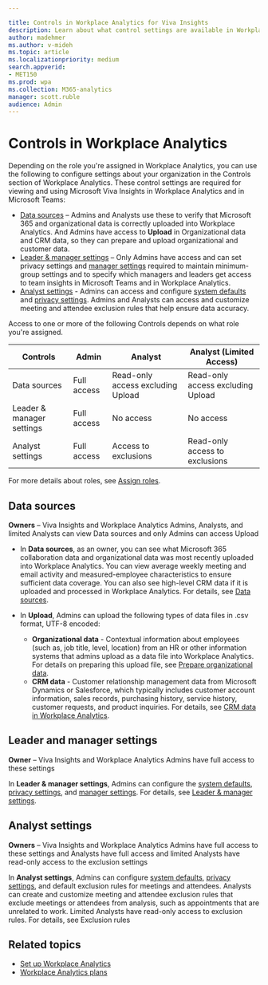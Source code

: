 ```yaml
---

title: Controls in Workplace Analytics for Viva Insights
description: Learn about what control settings are available in Workplace Analytics for Viva Insights, such as data sources, data uploads, system defaults, privacy rules, and other data analyst settings
author: madehmer
ms.author: v-mideh
ms.topic: article
ms.localizationpriority: medium 
search.appverid:
- MET150
ms.prod: wpa
ms.collection: M365-analytics
manager: scott.ruble
audience: Admin
---
```


# Controls in Workplace Analytics

Depending on the role you're assigned in Workplace Analytics, you can use the following to configure settings about your organization in the Controls section of Workplace Analytics. These control settings are required for viewing and using Microsoft Viva Insights in Workplace Analytics and in Microsoft Teams:

* [Data sources](#data-sources) – Admins and Analysts use these to verify that Microsoft 365 and organizational data is correctly uploaded into Workplace Analytics. And Admins have access to **Upload** in Organizational data and CRM data, so they can prepare and upload organizational and customer data.
* [Leader & manager settings](#leader-and-manager-settings) – Only Admins have access and can set privacy settings and [manager settings](manager-settings.md) required to maintain minimum-group settings and to specify which managers and leaders get access to team insights in Microsoft Teams and in Workplace Analytics.
* [Analyst settings](#analyst-settings) - Admins can access and configure [system defaults](system-defaults.md) and [privacy settings](privacy-settings.md). Admins and Analysts can access and customize meeting and attendee exclusion rules that help ensure data accuracy.

Access to one or more of the following Controls depends on what role you're assigned.

| Controls | Admin | Analyst | Analyst (Limited Access) |  
|---|---|---|---|
| Data sources | Full access| Read-only access excluding Upload | Read-only access excluding Upload |
| Leader & manager settings  | Full access | No access | No access |
| Analyst settings | Full access | Access to exclusions | Read-only access to exclusions|

For more details about roles, see [Assign roles](../Setup/Assign-roles-to-wpa-admins.md).

## Data sources

**Owners** – Viva Insights and Workplace Analytics Admins, Analysts, and limited Analysts can view Data sources and only Admins can access Upload

* In **Data sources**, as an owner, you can see what Microsoft 365 collaboration data and organizational data was most recently uploaded into Workplace Analytics. You can view average weekly meeting and email activity and measured-employee characteristics to ensure sufficient data coverage. You can also see high-level CRM data if it is uploaded and processed in Workplace Analytics. For details, see [Data sources](data-sourcesv2.md).
* In **Upload**, Admins can upload the following types of data files in .csv format, UTF-8 encoded:

  * **Organizational data** - Contextual information about employees (such as, job title, level, location) from an HR or other information systems that admins upload as a data file into Workplace Analytics. For details on preparing this upload file, see [Prepare organizational data](../setup/prepare-organizational-data.md).
  * **CRM data** - Customer relationship management data from Microsoft Dynamics or Salesforce, which typically includes customer account information, sales records, purchasing history, service history, customer requests, and product inquiries. For details, see [CRM data in Workplace Analytics](../setup/crm-data-upload.md).

## Leader and manager settings

**Owner** – Viva Insights and Workplace Analytics Admins have full access to these settings

In **Leader & manager settings**, Admins can configure the [system defaults](system-defaults.md), [privacy settings](privacy-settings.md), and [manager settings](manager-settings.md). For details, see [Leader & manager settings](admin-settings.md).

## Analyst settings

**Owners** – Viva Insights and Workplace Analytics Admins have full access to these settings and Analysts have full access and limited Analysts have read-only access to the exclusion settings

In **Analyst settings**, Admins can configure [system defaults](system-defaults.md), [privacy settings](privacy-settings.md), and default exclusion rules for meetings and attendees. Analysts can create and customize meeting and attendee exclusion rules that exclude meetings or attendees from analysis, such as appointments that are unrelated to work. Limited Analysts have read-only access to exclusion rules. For details, see Exclusion rules

## Related topics

* [Set up Workplace Analytics](../setup/set-up-workplace-analytics.md)
* [Workplace Analytics plans](../tutorials/solutionsv2-intro.md)
